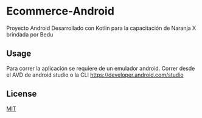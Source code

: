 # Ecommerce-Android
Proyecto Android Desarrollado con Kotlin para la capacitación de Naranja X brindada por Bedu

## Usage

Para correr la aplicación se requiere de un emulador android.
Correr desde el AVD de android studio o la CLI
https://developer.android.com/studio

## License
[MIT](https://choosealicense.com/licenses/mit/)
